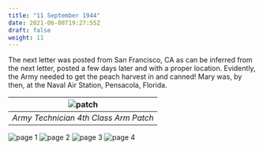 ```yaml
---
title: "11 September 1944"
date: 2021-06-08T19:27:55Z
draft: false
weight: 11
---
```

 
The next letter was posted from San Francisco, CA as can be inferred from the next
letter, posted a few days later and with a proper location.  Evidently, the Army
needed to get the peach harvest in and canned! Mary was, by then, at the Naval Air Station, 
Pensacola, Florida.

| ![patch](Patch.jpg?height=300px)|
|:---:|
|*Army Technician 4th Class Arm Patch*|
![page 1](img004.jpg)
![page 2](img005.jpg)
![page 3](img006.jpg)
![page 4](img007.jpg)